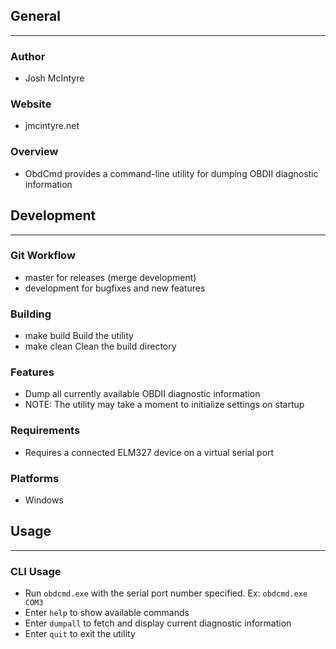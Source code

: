 ## General
____________

### Author
* Josh McIntyre

### Website
* jmcintyre.net

### Overview
* ObdCmd provides a command-line utility for dumping OBDII diagnostic information

## Development
________________

### Git Workflow
* master for releases (merge development)
* development for bugfixes and new features

### Building
* make build
Build the utility
* make clean
Clean the build directory

### Features
* Dump all currently available OBDII diagnostic information
* NOTE: The utility may take a moment to initialize settings on startup

### Requirements
* Requires a connected ELM327 device on a virtual serial port

### Platforms
* Windows

## Usage
____________

### CLI Usage
* Run `obdcmd.exe` with the serial port number specified. Ex: `obdcmd.exe COM3`
* Enter `help` to show available commands
* Enter `dumpall` to fetch and display current diagnostic information
* Enter `quit` to exit the utility
